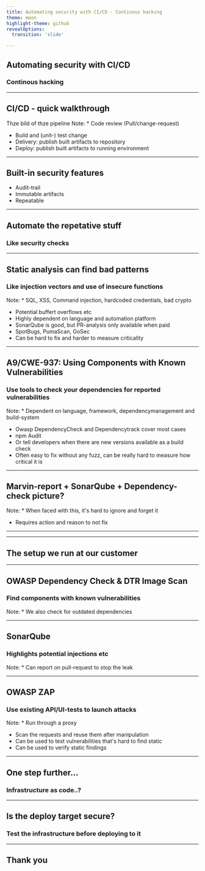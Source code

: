 ```yaml
---
title: Automating security with CI/CD - Continous hacking
theme: moon
highlight-theme: github
revealOptions:
  transition: 'slide'

---
```

## Automating security with CI/CD 
### Continous hacking 

---
## CI/CD - quick walkthrough
Thze bild of thze pipeline
Note: * Code review (Pull/change-request)
* Build and (unit-) test change 
* Delivery: publish built artifacts to repository
* Deploy: publish built artifacts to running environment

----
## Built-in security features
* Audit-trail
* Immutable artifacts 
* Repeatable

----
## Automate the repetative stuff
### Like security checks

---
## Static analysis can find bad patterns
### Like injection vectors and use of insecure functions

Note: * SQL, XSS, Command injection, hardcoded credentials, bad crypto
* Potential buffert overflows etc
* Highly dependent on language and automation platform
* SonarQube is good, but PR-analysis only available when paid
* SpotBugs, PumaScan, GoSec
* Can be hard to fix and harder to measure criticality
----
## A9/CWE-937: Using Components with Known Vulnerabilities
### Use tools to check your dependencies for reported vulnerabilities

Note: * Dependent on language, framework, dependencymanagement and build-system
* Owasp DependencyCheck and Dependencytrack cover most cases
* npm Audit
* Or tell developers when there are new versions available as a build check
* Often easy to fix without any fuzz, can be really hard to measure how critical it is
----
## Marvin-report + SonarQube + Dependency-check picture?

Note: * When faced with this, it's hard to ignore and forget it
* Requires action and reason to not fix
---

---
## The setup we run at our customer

----
## OWASP Dependency Check & DTR Image Scan
### Find components with known vulnerabilities

Note: * We also check for outdated dependencies

----
## SonarQube
### Highlights potential injections etc

Note: * Can report on pull-request to stop the leak

----
## OWASP ZAP
### Use existing API/UI-tests to launch attacks

Note: * Run through a proxy
* Scan the requests and reuse them after manipulation
* Can be used to test vulnerabilities that's hard to find static
* Can be used to verify static findings

---
## One step further...
### Infrastructure as code..?

----
## Is the deploy target secure?
### Test the infrastructure before deploying to it

---
## Thank you 
